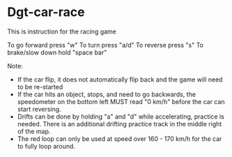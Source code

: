 # Dgt-car-race
This is instruction for the racing game

To go forward press "w"
To turn press "a/d"
To reverse press "s"
To brake/slow down hold "space bar"

Note:
- If the car flip, it does not automatically flip back and the game will need to be re-started
- If the car hits an object, stops, and need to go backwards, the speedometer on the bottom left MUST read "0 km/h" before the car can start reversing. 
- Drifts can be done by holding "a" and "d" while accelerating, practice is needed. There is an additional drifting practice track in the middle right of the map.  
- The red loop can only be used at speed over 160 - 170 km/h for the car to fully loop around. 
